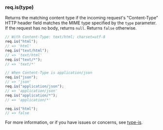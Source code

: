 <h3 id='req.is'>req.is(type)</h3>

Returns the matching content type if the incoming request's "Content-Type" HTTP header field
matches the MIME type specified by the `type` parameter. If the request has no body, returns `null`.
Returns `false` otherwise.

```js
// With Content-Type: text/html; charset=utf-8
req.is("html");
// => 'html'
req.is("text/html");
// => 'text/html'
req.is("text/*");
// => 'text/*'

// When Content-Type is application/json
req.is("json");
// => 'json'
req.is("application/json");
// => 'application/json'
req.is("application/*");
// => 'application/*'

req.is("html");
// => false
```

For more information, or if you have issues or concerns, see [type-is](https://github.com/expressjs/type-is).

